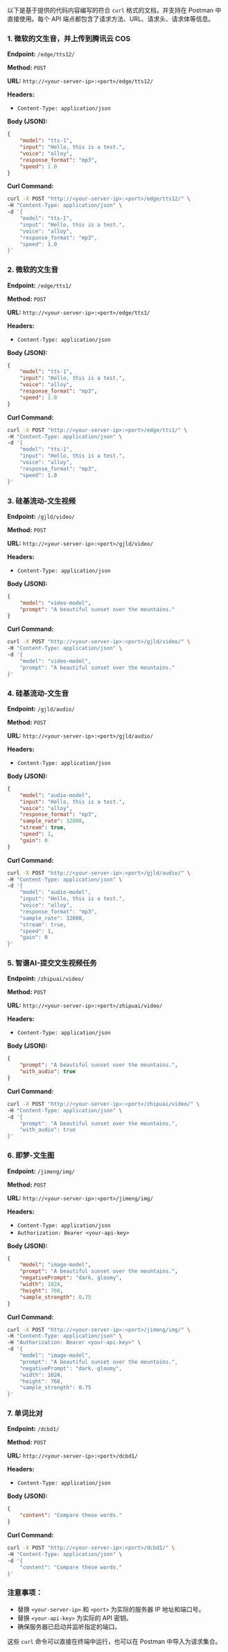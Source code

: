 以下是基于提供的代码内容编写的符合 `curl` 格式的文档，并支持在 Postman 中直接使用。每个 API 端点都包含了请求方法、URL、请求头、请求体等信息。

### 1. 微软的文生音，并上传到腾讯云 COS
**Endpoint:** `/edge/tts12/`

**Method:** `POST`

**URL:** `http://<your-server-ip>:<port>/edge/tts12/`

**Headers:**
- `Content-Type: application/json`

**Body (JSON):**
```json
{
    "model": "tts-1",
    "input": "Hello, this is a test.",
    "voice": "alloy",
    "response_format": "mp3",
    "speed": 1.0
}
```

**Curl Command:**
```bash
curl -X POST "http://<your-server-ip>:<port>/edge/tts12/" \
-H "Content-Type: application/json" \
-d '{
    "model": "tts-1",
    "input": "Hello, this is a test.",
    "voice": "alloy",
    "response_format": "mp3",
    "speed": 1.0
}'
```

### 2. 微软的文生音
**Endpoint:** `/edge/tts1/`

**Method:** `POST`

**URL:** `http://<your-server-ip>:<port>/edge/tts1/`

**Headers:**
- `Content-Type: application/json`

**Body (JSON):**
```json
{
    "model": "tts-1",
    "input": "Hello, this is a test.",
    "voice": "alloy",
    "response_format": "mp3",
    "speed": 1.0
}
```

**Curl Command:**
```bash
curl -X POST "http://<your-server-ip>:<port>/edge/tts1/" \
-H "Content-Type: application/json" \
-d '{
    "model": "tts-1",
    "input": "Hello, this is a test.",
    "voice": "alloy",
    "response_format": "mp3",
    "speed": 1.0
}'
```

### 3. 硅基流动-文生视频
**Endpoint:** `/gjld/video/`

**Method:** `POST`

**URL:** `http://<your-server-ip>:<port>/gjld/video/`

**Headers:**
- `Content-Type: application/json`

**Body (JSON):**
```json
{
    "model": "video-model",
    "prompt": "A beautiful sunset over the mountains."
}
```

**Curl Command:**
```bash
curl -X POST "http://<your-server-ip>:<port>/gjld/video/" \
-H "Content-Type: application/json" \
-d '{
    "model": "video-model",
    "prompt": "A beautiful sunset over the mountains."
}'
```

### 4. 硅基流动-文生音
**Endpoint:** `/gjld/audio/`

**Method:** `POST`

**URL:** `http://<your-server-ip>:<port>/gjld/audio/`

**Headers:**
- `Content-Type: application/json`

**Body (JSON):**
```json
{
    "model": "audio-model",
    "input": "Hello, this is a test.",
    "voice": "alloy",
    "response_format": "mp3",
    "sample_rate": 32000,
    "stream": true,
    "speed": 1,
    "gain": 0
}
```

**Curl Command:**
```bash
curl -X POST "http://<your-server-ip>:<port>/gjld/audio/" \
-H "Content-Type: application/json" \
-d '{
    "model": "audio-model",
    "input": "Hello, this is a test.",
    "voice": "alloy",
    "response_format": "mp3",
    "sample_rate": 32000,
    "stream": true,
    "speed": 1,
    "gain": 0
}'
```

### 5. 智谱AI-提交文生视频任务
**Endpoint:** `/zhipuai/video/`

**Method:** `POST`

**URL:** `http://<your-server-ip>:<port>/zhipuai/video/`

**Headers:**
- `Content-Type: application/json`

**Body (JSON):**
```json
{
    "prompt": "A beautiful sunset over the mountains.",
    "with_audio": true
}
```

**Curl Command:**
```bash
curl -X POST "http://<your-server-ip>:<port>/zhipuai/video/" \
-H "Content-Type: application/json" \
-d '{
    "prompt": "A beautiful sunset over the mountains.",
    "with_audio": true
}'
```

### 6. 即梦-文生图
**Endpoint:** `/jimeng/img/`

**Method:** `POST`

**URL:** `http://<your-server-ip>:<port>/jimeng/img/`

**Headers:**
- `Content-Type: application/json`
- `Authorization: Bearer <your-api-key>`

**Body (JSON):**
```json
{
    "model": "image-model",
    "prompt": "A beautiful sunset over the mountains.",
    "negativePrompt": "dark, gloomy",
    "width": 1024,
    "height": 768,
    "sample_strength": 0.75
}
```

**Curl Command:**
```bash
curl -X POST "http://<your-server-ip>:<port>/jimeng/img/" \
-H "Content-Type: application/json" \
-H "Authorization: Bearer <your-api-key>" \
-d '{
    "model": "image-model",
    "prompt": "A beautiful sunset over the mountains.",
    "negativePrompt": "dark, gloomy",
    "width": 1024,
    "height": 768,
    "sample_strength": 0.75
}'
```

### 7. 单词比对
**Endpoint:** `/dcbd1/`

**Method:** `POST`

**URL:** `http://<your-server-ip>:<port>/dcbd1/`

**Headers:**
- `Content-Type: application/json`

**Body (JSON):**
```json
{
    "content": "Compare these words."
}
```

**Curl Command:**
```bash
curl -X POST "http://<your-server-ip>:<port>/dcbd1/" \
-H "Content-Type: application/json" \
-d '{
    "content": "Compare these words."
}'
```

### 注意事项：
- 替换 `<your-server-ip>` 和 `<port>` 为实际的服务器 IP 地址和端口号。
- 替换 `<your-api-key>` 为实际的 API 密钥。
- 确保服务器已启动并监听指定的端口。

这些 `curl` 命令可以直接在终端中运行，也可以在 Postman 中导入为请求集合。
